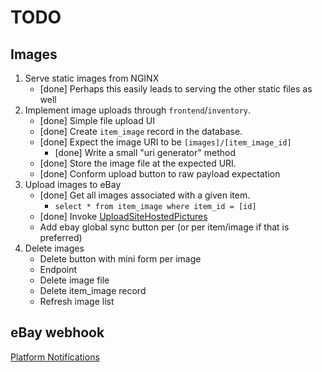 # TODO

## Images

1. Serve static images from NGINX
    * [done] Perhaps this easily leads to serving the other static files as well
2. Implement image uploads through `frontend`/`inventory`.
    * [done] Simple file upload UI
    * [done] Create `item_image` record in the database.
    * [done] Expect the image URI to be `[images]/[item_image_id]`
        * [done] Write a small "uri generator" method
    * [done] Store the image file at the expected URI.
    * [done] Conform upload button to raw payload expectation
3. Upload images to eBay
    * [done] Get all images associated with a given item. 
        * `select * from item_image where item_id = [id]`
    * [done] Invoke [UploadSiteHostedPictures](https://developer.ebay.com/Devzone/XML/docs/Reference/eBay/UploadSiteHostedPictures.html)
    * Add ebay global sync button per (or per item/image if that is preferred)
4. Delete images
   * Delete button with mini form per image
   * Endpoint
   * Delete image file
   * Delete item_image record
   * Refresh image list

## eBay webhook

[Platform Notifications](https://developer.ebay.com/api-docs/static/platform-notifications-landing.html)
